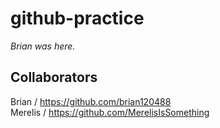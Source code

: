 # github-practice
*Brian was here.*
## Collaborators
Brian / https://github.com/brian120488  
Merelis / https://github.com/MerelisIsSomething

